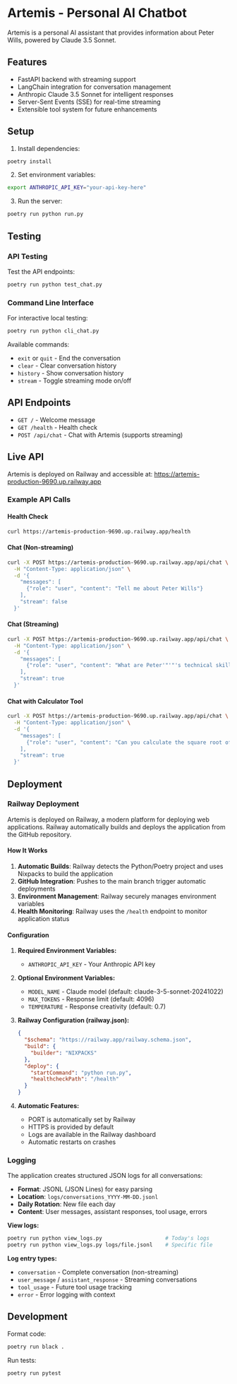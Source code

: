 # Artemis - Personal AI Chatbot

Artemis is a personal AI assistant that provides information about Peter Wills, powered by Claude 3.5 Sonnet.

## Features

- FastAPI backend with streaming support
- LangChain integration for conversation management
- Anthropic Claude 3.5 Sonnet for intelligent responses
- Server-Sent Events (SSE) for real-time streaming
- Extensible tool system for future enhancements

## Setup

1. Install dependencies:
```bash
poetry install
```

2. Set environment variables:
```bash
export ANTHROPIC_API_KEY="your-api-key-here"
```

3. Run the server:
```bash
poetry run python run.py
```

## Testing

### API Testing
Test the API endpoints:
```bash
poetry run python test_chat.py
```

### Command Line Interface
For interactive local testing:
```bash
poetry run python cli_chat.py
```

Available commands:
- `exit` or `quit` - End the conversation
- `clear` - Clear conversation history  
- `history` - Show conversation history
- `stream` - Toggle streaming mode on/off

## API Endpoints

- `GET /` - Welcome message
- `GET /health` - Health check
- `POST /api/chat` - Chat with Artemis (supports streaming)

## Live API

Artemis is deployed on Railway and accessible at: https://artemis-production-9690.up.railway.app

### Example API Calls

#### Health Check
```bash
curl https://artemis-production-9690.up.railway.app/health
```

#### Chat (Non-streaming)
```bash
curl -X POST https://artemis-production-9690.up.railway.app/api/chat \
  -H "Content-Type: application/json" \
  -d '{
    "messages": [
      {"role": "user", "content": "Tell me about Peter Wills"}
    ],
    "stream": false
  }'
```

#### Chat (Streaming)
```bash
curl -X POST https://artemis-production-9690.up.railway.app/api/chat \
  -H "Content-Type: application/json" \
  -d '{
    "messages": [
      {"role": "user", "content": "What are Peter'"'"'s technical skills?"}
    ],
    "stream": true
  }'
```

#### Chat with Calculator Tool
```bash
curl -X POST https://artemis-production-9690.up.railway.app/api/chat \
  -H "Content-Type: application/json" \
  -d '{
    "messages": [
      {"role": "user", "content": "Can you calculate the square root of 256 for me?"}
    ],
    "stream": true
  }'
```

## Deployment

### Railway Deployment

Artemis is deployed on Railway, a modern platform for deploying web applications. Railway automatically builds and deploys the application from the GitHub repository.

#### How It Works

1. **Automatic Builds**: Railway detects the Python/Poetry project and uses Nixpacks to build the application
2. **GitHub Integration**: Pushes to the main branch trigger automatic deployments
3. **Environment Management**: Railway securely manages environment variables
4. **Health Monitoring**: Railway uses the `/health` endpoint to monitor application status

#### Configuration

1. **Required Environment Variables:**
   - `ANTHROPIC_API_KEY` - Your Anthropic API key

2. **Optional Environment Variables:**
   - `MODEL_NAME` - Claude model (default: claude-3-5-sonnet-20241022)
   - `MAX_TOKENS` - Response limit (default: 4096)
   - `TEMPERATURE` - Response creativity (default: 0.7)

3. **Railway Configuration (railway.json):**
   ```json
   {
     "$schema": "https://railway.app/railway.schema.json",
     "build": {
       "builder": "NIXPACKS"
     },
     "deploy": {
       "startCommand": "python run.py",
       "healthcheckPath": "/health"
     }
   }
   ```

4. **Automatic Features:**
   - PORT is automatically set by Railway
   - HTTPS is provided by default
   - Logs are available in the Railway dashboard
   - Automatic restarts on crashes

### Logging

The application creates structured JSON logs for all conversations:

- **Format**: JSONL (JSON Lines) for easy parsing
- **Location**: `logs/conversations_YYYY-MM-DD.jsonl`
- **Daily Rotation**: New file each day
- **Content**: User messages, assistant responses, tool usage, errors

**View logs:**
```bash
poetry run python view_logs.py                    # Today's logs
poetry run python view_logs.py logs/file.jsonl    # Specific file
```

**Log entry types:**
- `conversation` - Complete conversation (non-streaming)
- `user_message` / `assistant_response` - Streaming conversations
- `tool_usage` - Future tool usage tracking
- `error` - Error logging with context

## Development

Format code:
```bash
poetry run black .
```

Run tests:
```bash
poetry run pytest
```
